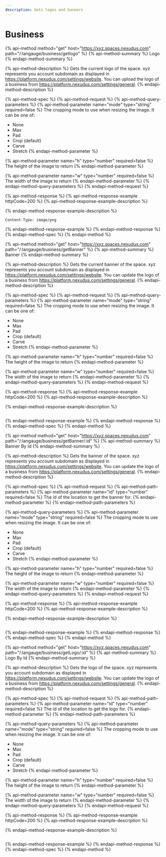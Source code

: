 ```yaml
---
description: Gets logos and banners
---
```


# Business

{% api-method method="get" host="https://xyz.spaces.nexudus.com" path="/:langauge/business/getlogo" %}
{% api-method-summary %}
Logo
{% endapi-method-summary %}

{% api-method-description %}
Gets the current logo of the space. xyz represents you account subdomain as displayed in https://platform.nexudus.com/settings/website. You can upload the logo of a business from https://platform.nexudus.com/settings/general.
{% endapi-method-description %}

{% api-method-spec %}
{% api-method-request %}
{% api-method-query-parameters %}
{% api-method-parameter name="mode" type="string" required=false %}
The cropping mode to use when resizing the image. It can be one of:  
  
- None  
- Max  
- Pad  
- Crop \(default\)  
- Carve  
- Stretch
{% endapi-method-parameter %}

{% api-method-parameter name="h" type="number" required=false %}
The height of the image to return
{% endapi-method-parameter %}

{% api-method-parameter name="w" type="number" required=false %}
The width of the image to return
{% endapi-method-parameter %}
{% endapi-method-query-parameters %}
{% endapi-method-request %}

{% api-method-response %}
{% api-method-response-example httpCode=200 %}
{% api-method-response-example-description %}

{% endapi-method-response-example-description %}

```
Content-Type: image/png
```
{% endapi-method-response-example %}
{% endapi-method-response %}
{% endapi-method-spec %}
{% endapi-method %}

{% api-method method="get" host="https://xyz.spaces.nexudus.com" path="/:langauge/business/getBanner" %}
{% api-method-summary %}
Banner
{% endapi-method-summary %}

{% api-method-description %}
Gets the current banner of the space. xyz represents you account subdomain as displayed in https://platform.nexudus.com/settings/website. You can update the logo of a business from https://platform.nexudus.com/settings/general.
{% endapi-method-description %}

{% api-method-spec %}
{% api-method-request %}
{% api-method-query-parameters %}
{% api-method-parameter name="mode" type="string" required=false %}
The cropping mode to use when resizing the image. It can be one of:  
  
- None  
- Max  
- Pad  
- Crop \(default\)  
- Carve  
- Stretch
{% endapi-method-parameter %}

{% api-method-parameter name="h" type="number" required=false %}
The height of the image to return
{% endapi-method-parameter %}

{% api-method-parameter name="w" type="number" required=false %}
The width of the image to return
{% endapi-method-parameter %}
{% endapi-method-query-parameters %}
{% endapi-method-request %}

{% api-method-response %}
{% api-method-response-example httpCode=200 %}
{% api-method-response-example-description %}

{% endapi-method-response-example-description %}

```

```
{% endapi-method-response-example %}
{% endapi-method-response %}
{% endapi-method-spec %}
{% endapi-method %}

{% api-method method="get" host="https://xyz.spaces.nexudus.com" path="/:langauge/business/getBanner/:id" %}
{% api-method-summary %}
Banner By Id
{% endapi-method-summary %}

{% api-method-description %}
Gets the banner of the space. xyz represents you account subdomain as displayed in https://platform.nexudus.com/settings/website. You can update the logo of a business from https://platform.nexudus.com/settings/general.
{% endapi-method-description %}

{% api-method-spec %}
{% api-method-request %}
{% api-method-path-parameters %}
{% api-method-parameter name="id" type="number" required=false %}
The id of the location to get the banner for.
{% endapi-method-parameter %}
{% endapi-method-path-parameters %}

{% api-method-query-parameters %}
{% api-method-parameter name="mode" type="string" required=false %}
The cropping mode to use when resizing the image. It can be one of:  
  
- None  
- Max  
- Pad  
- Crop \(default\)  
- Carve  
- Stretch
{% endapi-method-parameter %}

{% api-method-parameter name="h" type="number" required=false %}
The height of the image to return
{% endapi-method-parameter %}

{% api-method-parameter name="w" type="number" required=false %}
The width of the image to return
{% endapi-method-parameter %}
{% endapi-method-query-parameters %}
{% endapi-method-request %}

{% api-method-response %}
{% api-method-response-example httpCode=200 %}
{% api-method-response-example-description %}

{% endapi-method-response-example-description %}

```

```
{% endapi-method-response-example %}
{% endapi-method-response %}
{% endapi-method-spec %}
{% endapi-method %}

{% api-method method="get" host="https://xyz.spaces.nexudus.com" path="/:langauge/business/getLogo/:id" %}
{% api-method-summary %}
Logo By Id
{% endapi-method-summary %}

{% api-method-description %}
Gets the logo of the space. xyz represents you account subdomain as displayed in https://platform.nexudus.com/settings/website. You can update the logo of a business from https://platform.nexudus.com/settings/general.
{% endapi-method-description %}

{% api-method-spec %}
{% api-method-request %}
{% api-method-path-parameters %}
{% api-method-parameter name="id" type="number" required=false %}
The id of the location to get the logo for.
{% endapi-method-parameter %}
{% endapi-method-path-parameters %}

{% api-method-query-parameters %}
{% api-method-parameter name="mode" type="string" required=false %}
The cropping mode to use when resizing the image. It can be one of:  
  
- None  
- Max  
- Pad  
- Crop \(default\)  
- Carve  
- Stretch
{% endapi-method-parameter %}

{% api-method-parameter name="h" type="number" required=false %}
The height of the image to return
{% endapi-method-parameter %}

{% api-method-parameter name="w" type="number" required=false %}
The width of the image to return
{% endapi-method-parameter %}
{% endapi-method-query-parameters %}
{% endapi-method-request %}

{% api-method-response %}
{% api-method-response-example httpCode=200 %}
{% api-method-response-example-description %}

{% endapi-method-response-example-description %}

```

```
{% endapi-method-response-example %}
{% endapi-method-response %}
{% endapi-method-spec %}
{% endapi-method %}



